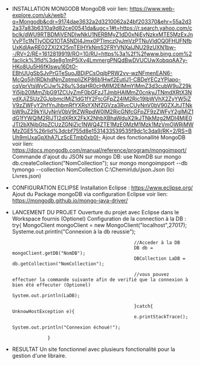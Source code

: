 - INSTALLATION MONGODB
      MongoDB voir lien: https://www.web-explore.com/uk/web?q=Mongodb&cdr=9174dae3632a2d3210062a24bf203370&ehr=55a2d32a37a83b6310a9d82ce00541da&ugc=1#t=https://r.search.yahoo.com/cbclk/dWU9RTBDMjVENDIwNkU1NERBMyZ1dD0xNjEyNzkxMTE5MzExJnVvPTc1NTIyODQ1OTA5NDI4Jmx0PTImcz0yJmVzPTNuVldOQ0FHUFNfbUxKdlAwRE02ZXl2X25mTElHYkNmS2FRYVNXalJNU29zUXN1bw--/RV=2/RE=1612819919/RO=10/RU=https%3a%2f%2fwww.bing.com%2faclick%3fld%3de8g1mP5iXv4LmmergPNQdBwDVUCUwXobqqAA7y-HKo8Uu5H6fKIswu16DtO-EBhUUgSbSJvPrGTeSuoJBDjPCsOqjbPRW2vv-wzNFmenEAN6-McQo5jh1RDkhdNmZptmpIiZKP86b1Hwf2EutIJ1-CBDeYECzYPIapo-cqVprVtsWvCiJw%26u%3daHR0cHMlM2ElMmYlMmZ3d3cubW9uZ29kYi5jb20lMmZjbG91ZCUyZmF0bGFzJTJmbHAlMmZ0cnkyJTNmdXRtX3NvdXJjZSUzZGJpbmclMjZ1dG1fY2FtcGFpZ24lM2Ric19lbWVhX2ZyYW5jZV9zZWFyY2hfYnJhbmRfYXRsYXNfZGVza3RvcCUyNnV0bV90ZXJtJTNkbW9uZ29kYiUyNnV0bV9tZWRpdW0lM2RjcGNfcGFpZF9zZWFyY2glMjZ1dG1fYWQlM2RlJTI2dXRtX2FkX2NhbXBhaWduX2lkJTNkMzg2MDI4MjE0JTI2bXNjbGtpZCUzZGNiZjc1NWQ4ZTE1MzE0MzM1Mzk1MzVmOWRjMWMzZGE5%26rlid%3dcbf755d8e1531433539535f9dc1c3da9/RK=2/RS=BUh9mUxaGpXhA7LzScETmb0xb0I-
      Ajout des fonctionallité MongoDB voir lien: https://docs.mongodb.com/manual/reference/program/mongoimport/
      Commande d'ajout du JSON sur mongo DB: use NomDB sur mongo
                                             db.createCollection("NomCollection"); sur mongo
                                             mongoimpport --db tymongo --collection NomCollection C:\Chemin\du\json.Json (Ici Livres.json)
                        
 - CONFIGURATION ECLIPSE
      Installation Eclipse : https://www.eclipse.org/
      Ajout du Package mongoDB via configuration Eclipse voir lien: https://mongodb.github.io/mongo-java-driver/
    
                
 - LANCEMENT DU PROJET
      Ouverture du projet avec Eclipse dans le Workspace fournis (Optionel)
      Configuration de la connection à la DB : try{ MongoClient mongoClient = new MongoClient("localhost",27017);
                                                    Systeme.out.println("Connexion à la db reussie");
                                                    
                                                    //Acceder à la DB 
                                                    DB db = mongoClient.getDB("NomDB");
                                                    DBCollection LaDB = db.getCollection("NomCollection");
                                                    
                                                    //vous pouvez effectuer la commande suivante afin de verifié que la connexion à bien été effecuter (Optionel)
                                                    System.out.println(LaDB);
                                            
                                                    }catch{ UnknowHostException e){
                                                    e.printStackTrace();
                                                    System.out.println("Connexion échoué!");
                    
                    }
  - RESULTAT
  Un site fonctionnel avec plusieurs fonctionalité pour la gestion d'une libraire.
